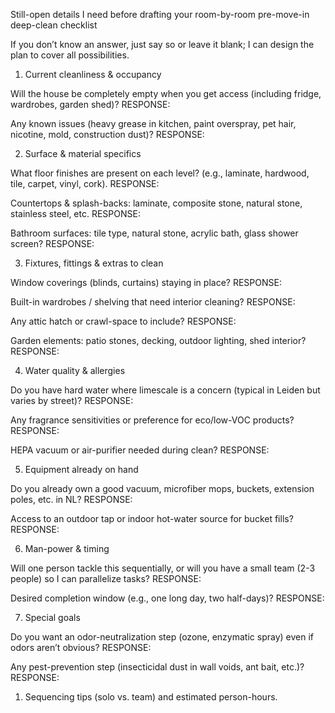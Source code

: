 Still-open details I need before drafting your room-by-room pre-move-in deep-clean checklist

If you don’t know an answer, just say so or leave it blank; I can design the plan to cover all possibilities.

1. Current cleanliness & occupancy

Will the house be completely empty when you get access (including fridge, wardrobes, garden shed)?
RESPONSE: 

Any known issues (heavy grease in kitchen, paint overspray, pet hair, nicotine, mold, construction dust)?
RESPONSE: 


2. Surface & material specifics

What floor finishes are present on each level? (e.g., laminate, hardwood, tile, carpet, vinyl, cork).
RESPONSE: 

Countertops & splash-backs: laminate, composite stone, natural stone, stainless steel, etc.
RESPONSE: 

Bathroom surfaces: tile type, natural stone, acrylic bath, glass shower screen?
RESPONSE: 


3. Fixtures, fittings & extras to clean

Window coverings (blinds, curtains) staying in place?
RESPONSE: 

Built-in wardrobes / shelving that need interior cleaning?
RESPONSE: 

Any attic hatch or crawl-space to include?
RESPONSE: 

Garden elements: patio stones, decking, outdoor lighting, shed interior?
RESPONSE: 



4. Water quality & allergies

Do you have hard water where limescale is a concern (typical in Leiden but varies by street)?
RESPONSE: 

Any fragrance sensitivities or preference for eco/low-VOC products?
RESPONSE: 

HEPA vacuum or air-purifier needed during clean?
RESPONSE: 



5. Equipment already on hand

Do you already own a good vacuum, microfiber mops, buckets, extension poles, etc. in NL?
RESPONSE: 

Access to an outdoor tap or indoor hot-water source for bucket fills?
RESPONSE: 


6. Man-power & timing

Will one person tackle this sequentially, or will you have a small team (2-3 people) so I can parallelize tasks?
RESPONSE: 

Desired completion window (e.g., one long day, two half-days)?
RESPONSE: 



7. Special goals

Do you want an odor-neutralization step (ozone, enzymatic spray) even if odors aren’t obvious?
RESPONSE: 

Any pest-prevention step (insecticidal dust in wall voids, ant bait, etc.)?
RESPONSE: 





1. Sequencing tips (solo vs. team) and estimated person-hours.


